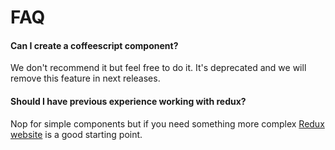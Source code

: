 # FAQ

#### Can I create a coffeescript component?

We don't recommend it but feel free to do it. It's deprecated and we will remove this feature in next releases.

#### Should I have previous experience working with redux?

Nop for simple components but if you need something more complex [Redux website](http://redux.js.org) is a good starting point.
